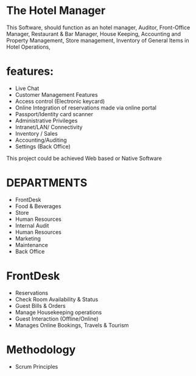 # The Hotel Manager
This Software, should function as an hotel manager, Auditor, Front-Office Manager, Restaurant & Bar Manager, House Keeping, Accounting and Property Management, Store management, Inventory of General Items in Hotel Operations,

# features:
- Live Chat
- Customer Management Features
- Access control (Electronic keycard)
- Online Integration of reservations made via online portal
- Passport/Identity card scanner
- Administrative Privileges
- Intranet/LAN/ Connectivity
- Inventory / Sales
- Accounting/Auditing
- Settings (Back Office)

This project could be achieved Web based or Native Software

# DEPARTMENTS
- FrontDesk
- Food & Beverages
- Store
- Human Resources
- Internal Audit
- Human Resources
- Marketing
- Maintenance
- Back Office

# FrontDesk
 - Reservations
 - Check Room Availability & Status
 - Guest Bills & Orders
 - Manage Housekeeping operations
 - Guest Interaction (Offline/Online)
 - Manages Online Bookings, Travels & Tourism


# Methodology
 - Scrum Principles

